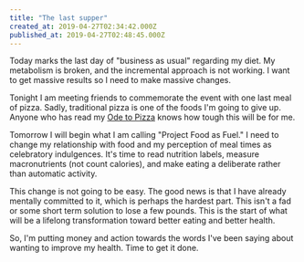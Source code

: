 ```yaml
---
title: "The last supper"
created_at: 2019-04-27T02:34:42.000Z
published_at: 2019-04-27T02:48:45.000Z
---
```

Today marks the last day of "business as usual" regarding my diet. My metabolism is broken, and the incremental approach is not working. I want to get massive results so I need to make massive changes. 

Tonight I am meeting friends to commemorate the event with one last meal of pizza. Sadly, traditional pizza is one of the foods I'm going to give up. Anyone who has read my [Ode to Pizza](https://200wordsaday.com/words/my-ode-to-pizza-116405c817f94a386e) knows how tough this will be for me.

Tomorrow I will begin what I am calling "Project Food as Fuel." I need to change my relationship with food and my perception of meal times as celebratory indulgences. It's time to read nutrition labels, measure macronutrients (not count calories), and make eating a deliberate rather than automatic activity.

This change is not going to be easy. The good news is that I have already mentally committed to it, which is perhaps the hardest part. This isn't a fad or some short term solution to lose a few pounds. This is the start of what will be a lifelong transformation toward better eating and better health. 

So, I'm putting money and action towards the words I've been saying about wanting to improve my health. Time to get it done.
